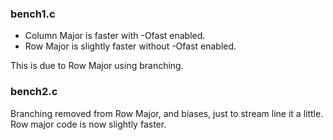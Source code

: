 ### bench1.c
- Column Major is faster with -Ofast enabled.
- Row Major is slightly faster without -Ofast enabled.

This is due to Row Major using branching.

### bench2.c
Branching removed from Row Major, and biases, just to stream line it a little. Row major code is now slightly faster.
